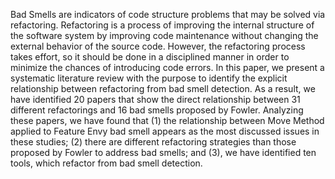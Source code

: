Bad Smells are indicators of code structure problems that may be solved via refactoring.
Refactoring is a process of improving the internal structure of the software system by 
improving code maintenance without changing the external behavior of the source code. 
However, the refactoring process takes effort, so it should be done in a disciplined manner 
in order to minimize the chances of introducing code errors. In this paper, we present a 
systematic literature review with the purpose to identify the explicit relationship between 
refactoring from bad smell detection. As a result, we have identified 20 papers that show the 
direct relationship between 31 different refactorings and 16 bad smells proposed by Fowler. 
Analyzing these papers, we have found that (1) the relationship between Move Method applied to 
Feature Envy bad smell appears as the most discussed issues in these studies; (2) there are 
different refactoring strategies than those proposed by Fowler to address bad smells; and (3), 
we have identified ten tools, which refactor from bad smell detection.
